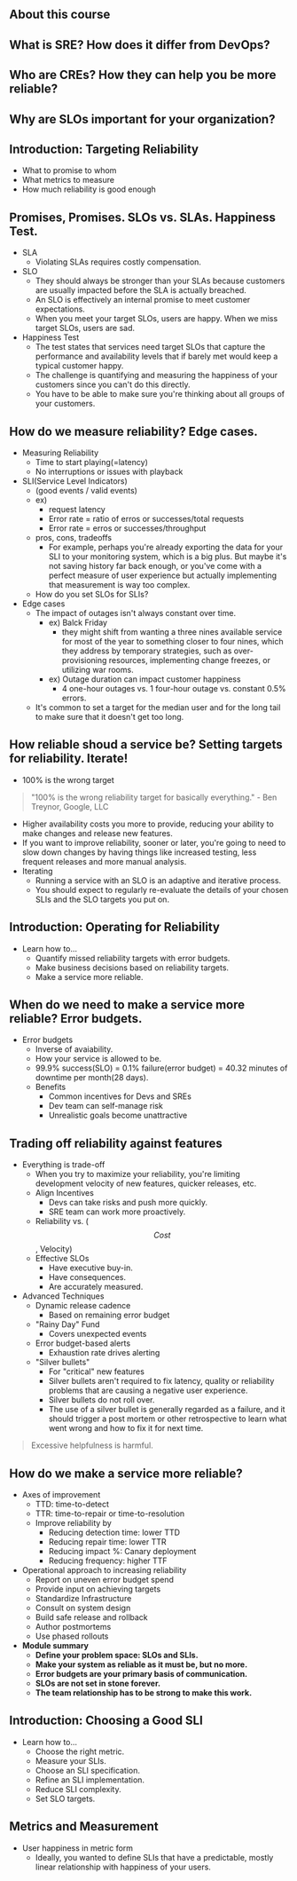 ## About this course
## What is SRE? How does it differ from DevOps?
## Who are CREs? How they can help you be more reliable?
## Why are SLOs important for your organization?
## Introduction: Targeting Reliability
- What to promise to whom
- What metrics to measure
- How much reliability is good enough
## Promises, Promises. SLOs vs. SLAs. Happiness Test.
- SLA
  - Violating SLAs requires costly compensation.
- SLO
  - They should always be stronger than your SLAs because customers are usually impacted before the SLA is actually breached.
  - An SLO is effectively an internal promise to meet customer expectations.
  - When you meet your target SLOs, users are happy. When we miss target SLOs, users are sad.
- Happiness Test
  - The test states that services need target SLOs that capture the performance and availability levels that if barely met would keep a typical customer happy.
  - The challenge is quantifying and measuring the happiness of your customers since you can't do this directly.
  - You have to be able to make sure you're thinking about all groups of your customers.
## How do we measure reliability? Edge cases.
- Measuring Reliability
  - Time to start playing(=latency)
  - No interruptions or issues with playback
- SLI(Service Level Indicators)
  - (good events / valid events)
  - ex)
    - request latency
    - Error rate = ratio of erros or successes/total requests
    - Error rate = erros or successes/throughput
  - pros, cons, tradeoffs
    - For example, perhaps you're already exporting the data for your SLI to your monitoring system, which is a big plus. But maybe it's not saving history far back enough, or you've come with a perfect measure of user experience but actually implementing that measurement is way too complex.
  - How do you set SLOs for SLIs?
- Edge cases
  - The impact of outages isn't always constant over time.
    - ex) Balck Friday
      - they might shift from wanting a three nines available service for most of the year to something closer to four nines, which they address by temporary strategies, such as over-provisioning resources, implementing change freezes, or utilizing war rooms.
    - ex) Outage duration can impact customer
    happiness
      - 4 one-hour outages vs. 1 four-hour outage vs. constant 0.5% errors.
  -  It's common to set a target for the median user and for the long tail to make sure that it doesn't get too long.
## How reliable shoud a service be? Setting targets for reliability. Iterate!
- 100% is the wrong target
> "100% is the wrong reliability target for basically everything."  - Ben Treynor, Google, LLC
  - Higher availability costs you more to provide, reducing your ability to make changes and release new features.
  - If you want to improve reliability, sooner or later, you're going to need to slow down changes by having things like increased testing, less frequent releases and more manual analysis.
- Iterating
  - Running a service with an SLO is an adaptive and iterative process.
  - You should expect to regularly re-evaluate the details of your chosen SLIs and the SLO targets you put on.
## Introduction: Operating for Reliability
- Learn how to...
  - Quantify missed reliability targets with error budgets.
  - Make business decisions based on reliability targets.
  - Make a service more reliable.
## When do we need to make a service more reliable? Error budgets.
- Error budgets
  - Inverse of avaiability.
  - How your service is allowed to be.
  - 99.9% success(SLO) = 0.1% failure(error budget) = 40.32 minutes of downtime per month(28 days).
  - Benefits
    - Common incentives for Devs and SREs
    - Dev team can self-manage risk
    - Unrealistic goals become unattractive
## Trading off reliability against features
- Everything is trade-off
  - When you try to maximize your reliability, you're limiting development velocity of new features, quicker releases, etc.
  - Align Incentives
    - Devs can take risks and push more quickly.
    - SRE team can work more proactively.
  - Reliability vs. ($$Cost$$, Velocity)
  - Effective SLOs
    - Have executive buy-in.
    - Have consequences.
    - Are accurately measured.
- Advanced Techniques
  - Dynamic release cadence
    - Based on remaining error budget
  - "Rainy Day" Fund
    - Covers unexpected events
  - Error budget-based alerts
    - Exhaustion rate drives alerting
  - "Silver bullets"
    - For "critical" new features
    - Silver bullets aren't required to fix latency, quality or reliability problems that are causing a negative user experience.
    - Silver bullets do not roll over.
    - The use of a silver bullet is generally regarded as a failure, and it should trigger a post mortem or other retrospective to learn what went wrong and how to fix it for next time.
> Excessive helpfulness is harmful.
## How do we make a service more reliable?
- Axes of improvement
  - TTD: time-to-detect
  - TTR: time-to-repair or time-to-resolution
  - Improve reliability by
    - Reducing detection time: lower TTD
    - Reducing repair time: lower TTR
    - Reducing impact %: Canary deployment
    - Reducing frequency: higher TTF
- Operational approach to increasing reliability
  - Report on uneven error budget spend
  - Provide input on achieving targets
  - Standardize Infrastructure
  - Consult on system design
  - Build safe release and rollback
  - Author postmortems
  - Use phased rollouts
- **Module summary**
  - **Define your problem space: SLOs and SLIs.**
  - **Make your system as reliable as it must be, but no more.**
  - **Error budgets are your primary basis of communication.**
  - **SLOs are not set in stone forever.**
  - **The team relationship has to be strong to make this work.**
## Introduction: Choosing a Good SLI
- Learn how to...
  - Choose the right metric.
  - Measure your SLIs.
  - Choose an SLI specification.
  - Refine an SLI implementation.
  - Reduce SLI complexity.
  - Set SLO targets.
## Metrics and Measurement
- User happiness in metric form
  - Ideally, you wanted to define SLIs that have a predictable, mostly linear relationship with happiness of your users.
